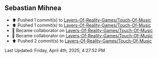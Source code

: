 <h2>Sebastian Mihnea</h2>

<!--RECENT_ACTIVITY:start-->
- ⬆️ Pushed 1 commit(s) to [Layers-Of-Reality-Games/Touch-Of-Music](https://github.com/Layers-Of-Reality-Games/Touch-Of-Music)<br>
- ⬆️ Pushed 1 commit(s) to [Layers-Of-Reality-Games/Touch-Of-Music](https://github.com/Layers-Of-Reality-Games/Touch-Of-Music)<br>
- 🤝 Became collaborator on [Layers-Of-Reality-Games/Touch-Of-Music](https://github.com/Layers-Of-Reality-Games/Touch-Of-Music)<br>
- 🤝 Became collaborator on [Layers-Of-Reality-Games/Touch-Of-Music](https://github.com/Layers-Of-Reality-Games/Touch-Of-Music)<br>
- ⬆️ Pushed 2 commit(s) to [Layers-Of-Reality-Games/Touch-Of-Music](https://github.com/Layers-Of-Reality-Games/Touch-Of-Music)<br>
<!--RECENT_ACTIVITY:end-->
<!--RECENT_ACTIVITY:last_update-->
Last Updated: Friday, April 4th, 2025, 4:27:52 PM
<!--RECENT_ACTIVITY:last_update_end-->

<!---LOL-STATS-START-HERE--->
<!---LOL-STATS-END-HERE--->
